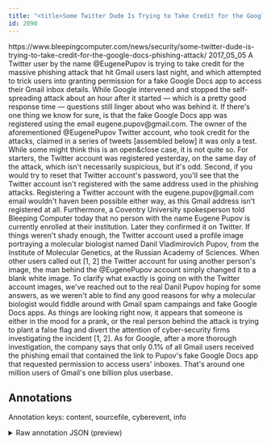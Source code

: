 ```yaml
---
title: "<title>Some Twitter Dude Is Trying to Take Credit for the Google Docs Phishing Attack</title>"
id: 2090
---
```


<title>Some Twitter Dude Is Trying to Take Credit for the Google Docs Phishing Attack</title>
<source> https://www.bleepingcomputer.com/news/security/some-twitter-dude-is-trying-to-take-credit-for-the-google-docs-phishing-attack/ </source>
<date> 2017_05_05 </date>
<text>
A Twitter user by the name @EugenePupov is trying to take credit for the massive phishing attack that hit Gmail users last night, and which attempted to trick users into granting permission for a fake Google Docs app to access their Gmail inbox details.
While Google intervened and stopped the self-spreading attack about an hour after it started — which is a pretty good response time — questions still linger about who was behind it.
If there's one thing we know for sure, is that the fake Google Docs app was registered using the email eugene.pupov@gmail.com.
The owner of the aforementioned @EugenePupov Twitter account, who took credit for the attacks, claimed in a series of tweets [assembled below] it was only a test.
While some might think this is an open&close case, it is not quite so. For starters, the Twitter account was registered yesterday, on the same day of the attack, which isn't necessarily suspicious, but it's odd.
Second, if you would try to reset that Twitter account's password, you'll see that the Twitter account isn't registered with the same address used in the phishing attacks.
Registering a Twitter account with the eugene.pupov@gmail.com email wouldn't haven been possible either way, as this Gmail address isn't registered at all.
Furthermore, a Coventry University spokesperson told Bleeping Computer today that no person with the name Eugene Pupov is currently enrolled at their institution. Later they confirmed it on Twitter.
If things weren't shady enough, the Twitter account used a profile image portraying a molecular biologist named Danil Vladimirovich Pupov, from the Institute of Molecular Genetics, at the Russian Academy of Sciences.
When other users called out [1, 2] the Twitter account for using another person's image, the man behind the @EugenePupov account simply changed it to a blank white image.
To clarify what exactly is going on with the Twitter account images, we've reached out to the real Danil Pupov hoping for some answers, as we weren't able to find any good reasons for why a molecular biologist would fiddle around with Gmail spam campaings and fake Google Docs apps.
As things are looking right now, it appears that someone is either in the mood for a prank, or the real person behind the attack is trying to plant a false flag and divert the attention of cyber-security firms investigating the incident [1, 2].
As for Google, after a more thorough investigation, the company says that only 0.1% of all Gmail users received the phishing email that contained the link to Pupov's fake Google Docs app that requested permission to access users' inboxes. That's around one million users of Gmail's one billion plus userbase.
</text>



## Annotations

Annotation keys: content, sourcefile, cyberevent, info

<details>
<summary>Raw annotation JSON (preview)</summary>

```json
{
  "content": "A Twitter user by the name @EugenePupov is trying to take credit for the massive phishing attack that hit Gmail users last night, and which attempted to trick users into granting permission for a fake Google Docs app to access their Gmail inbox details. While Google intervened and stopped the self-spreading attack about an hour after it started \u2014 which is a pretty good response time \u2014 questions still linger about who was behind it. If there's one thing we know for sure, is that the fake Google Docs app was registered using the email eugene.pupov@gmail.com. The owner of the aforementioned @EugenePupov Twitter account, who took credit for the attacks, claimed in a series of tweets [assembled below] it was only a test. While some might think this is an open&close case, it is not quite so. For starters, the Twitter account was registered yesterday, on the same day of the attack, which isn't necessarily suspicious, but it's odd. Second, if you would try to reset that Twitter account's password, you'll see that the Twitter account isn't registered with the same address used in the phishing attacks. Registering a Twitter account with the eugene.pupov@gmail.com email wouldn't haven been possible either way, as this Gmail address isn't registered at all. Furthermore, a Coventry University spokesperson told Bleeping Computer today that no person with the name Eugene Pupov is currently enrolled at their institution. Later they confirmed it on Twitter. If things weren't shady enough, the Twitter account used a profile image portraying a molecular biologist named Danil Vladimirovich Pupov, from the Institute of Molecular Genetics, at the Russian Academy of Sciences. When other users called out [1, 2] the Twitter account for using another person's image, the man behind the @EugenePupov account simply changed it to a blank white image. To clarify what exactly is going on with the Twitter account images, we've reached out to the real Danil Pupov hoping for some answers, as we weren't able to find any good reasons for why a molecular biologist would fiddle around with Gmail spam campaings and fake Google Docs apps. As things are looking right now, it appears that someone is either in the mood for a prank, or the real person behind the attack is trying to plant a false flag and divert the attention of cyber-security firms investigating the incident [1, 2]. As for Google, after a more thorough investigation, the company says that only 0.1% of all Gmail users received the phishing email that contained the link to Pupov's fake Google Docs app that requested permission to access users' inboxes. That's around one million users of Gmail's one billion plus userbase.",
  "sourcefile": "2090.txt",
  "cyberevent": {
    "hopper": [
      {
        "index": 0,
        "relation": "Same",
        "events": [
          {
            "index": "E2",
            "type": "Attack",
            "realis": "Actual",
            "nugget": {
              "startOffset": 102,
              "index": "T3",
              "endOffset": 105,
              "text": "hit"
            },
            "argument": [
              {
                "index": "T4",
                "text": "last night",
                "endOffset": 128,
                "role": {
                  "type": "Time"
                },
                "startOffset": 118,
                "type": "Time"
              },
              {
                "index": "T2",
                "text": "Gmail users",
                "endOffset": 117,
                "role": {
                  "type": "Victim"
                },
                "startOffset": 106,
                "type": "Person"
              }
            ],
            "subtype": "Phishing"
          },
          {
            "index": "E3",
            "type": "Attack",
            "realis": "Actual",
            "nugget": {
              "startOffset": 153,
              "index": "T5",
              "endOffset": 158,
       
```
</details>
